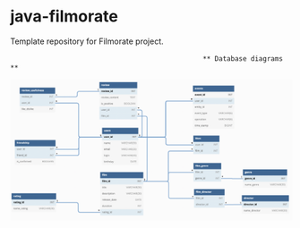 # java-filmorate
Template repository for Filmorate project.

                                                    ** Database diagrams **

![схемы базы данных](https://github.com/marussiakuz/java-filmorate/blob/main/DATABASE%20schemas.png)
